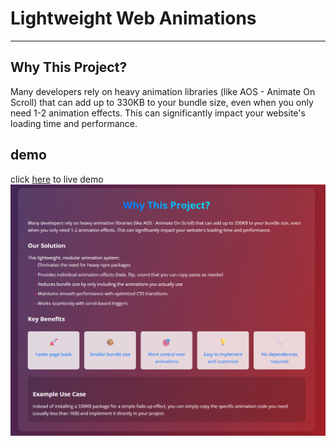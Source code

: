 ﻿# Lightweight Web Animations
 ---
## Why This Project?
Many developers rely on heavy animation libraries (like AOS -
Animate On Scroll) that can add up to 330KB to your bundle size,
even when you only need 1-2 animation effects. This can
significantly impact your website's loading time and performance.

## demo
click [here](https://aymaq-code.github.io/Lightweight-Web-Animations/) to live demo
![alt text](/dis.png)